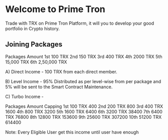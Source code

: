 <h1>Welcome to Prime Tron</h1>

Trade with TRX on Prime Tron Platform, it will you to develop your good portfolio in Crypto history.

<h2>Joining Packages</h2>

Packages      Amount
   1st              100 TRX
   2nd             150 TRX
   3rd              400 TRX
   4th              2000 TRX
   5th              15,000 TRX
   6th              2,50,000 TRX

A) Direct Income - 100 TRX from each direct member.

B) Level Income - 95%  Distributed as per level-wise from per package and 5% will be sent to the Smart Contract Maintenance.

C) Turbo Income - 

Packages      Amount        Capping
   1st              100 TRX           400
   2nd             200 TRX           800
   3rd              400 TRX          1600
   4th              800 TRX           3200
   5th              1600 TRX         6400
   6th              3200 TRX         38400
   7th              6400 TRX         76800
   8th              12800 TRX       153600
   9th              25600 TRX       307200
   10th            51200 TRX       614400

Note: Every Eligible User get this income until user have enough
